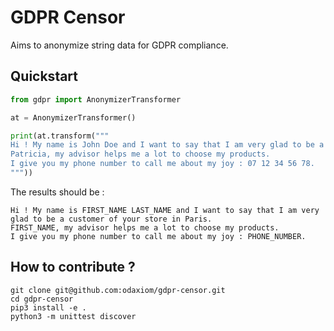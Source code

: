 # GDPR Censor
Aims to anonymize string data for GDPR compliance.

## Quickstart
```python
from gdpr import AnonymizerTransformer

at = AnonymizerTransformer()

print(at.transform("""
Hi ! My name is John Doe and I want to say that I am very glad to be a customer of your store in Paris.
Patricia, my advisor helps me a lot to choose my products.
I give you my phone number to call me about my joy : 07 12 34 56 78.
"""))
```

The results should be :
```
Hi ! My name is FIRST_NAME LAST_NAME and I want to say that I am very glad to be a customer of your store in Paris.
FIRST_NAME, my advisor helps me a lot to choose my products.
I give you my phone number to call me about my joy : PHONE_NUMBER.
```

## How to contribute ?
```
git clone git@github.com:odaxiom/gdpr-censor.git
cd gdpr-censor
pip3 install -e .
python3 -m unittest discover
```
